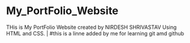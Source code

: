 # My_PortFolio_Website

THis is My PortFolio Website created by NIRDESH SHRIVASTAV Using HTML and CSS.
|
#this is a linne added by me for learning git amd github
